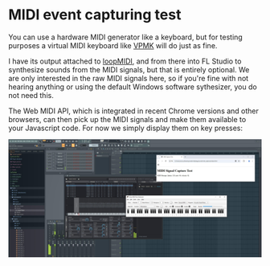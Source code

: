 # MIDI event capturing test

You can use a hardware MIDI generator like a keyboard, but for testing purposes a virtual MIDI keyboard like [VPMK](https://vmpk.sourceforge.io/) will do just as fine.

I have its output attached to [loopMIDI](https://www.tobias-erichsen.de/software/loopmidi.html), and from there into FL Studio to synthesize sounds from the MIDI signals, but that is entirely optional. We are only interested in the raw MIDI signals here, so if you're fine with not hearing anything or using the default Windows software sythesizer, you do not need this.

The Web MIDI API, which is integrated in recent Chrome versions and other browsers, can then pick up the MIDI signals and make them available to your Javascript code. For now we simply display them on key presses:


![WebMIDI](./webmiditest.jpg)